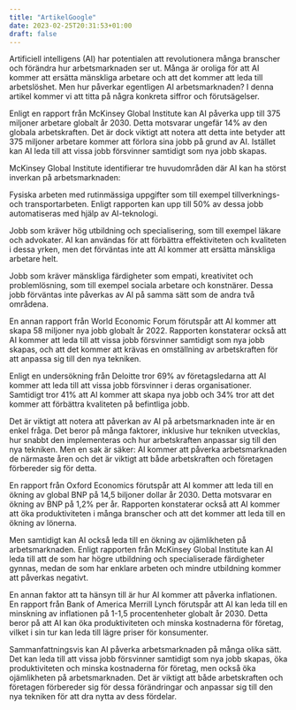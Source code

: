 ```yaml
---
title: "ArtikelGoogle"
date: 2023-02-25T20:31:53+01:00
draft: false
---
```


Artificiell intelligens (AI) har potentialen att revolutionera många branscher och förändra hur arbetsmarknaden ser ut. Många är oroliga för att AI kommer att ersätta mänskliga arbetare och att det kommer att leda till arbetslöshet. Men hur påverkar egentligen AI arbetsmarknaden? I denna artikel kommer vi att titta på några konkreta siffror och förutsägelser.

Enligt en rapport från McKinsey Global Institute kan AI påverka upp till 375 miljoner arbetare globalt år 2030. Detta motsvarar ungefär 14% av den globala arbetskraften. Det är dock viktigt att notera att detta inte betyder att 375 miljoner arbetare kommer att förlora sina jobb på grund av AI. Istället kan AI leda till att vissa jobb försvinner samtidigt som nya jobb skapas.

McKinsey Global Institute identifierar tre huvudområden där AI kan ha störst inverkan på arbetsmarknaden:

Fysiska arbeten med rutinmässiga uppgifter som till exempel tillverknings- och transportarbeten. Enligt rapporten kan upp till 50% av dessa jobb automatiseras med hjälp av AI-teknologi.

Jobb som kräver hög utbildning och specialisering, som till exempel läkare och advokater. AI kan användas för att förbättra effektiviteten och kvaliteten i dessa yrken, men det förväntas inte att AI kommer att ersätta mänskliga arbetare helt.

Jobb som kräver mänskliga färdigheter som empati, kreativitet och problemlösning, som till exempel sociala arbetare och konstnärer. Dessa jobb förväntas inte påverkas av AI på samma sätt som de andra två områdena.

En annan rapport från World Economic Forum förutspår att AI kommer att skapa 58 miljoner nya jobb globalt år 2022. Rapporten konstaterar också att AI kommer att leda till att vissa jobb försvinner samtidigt som nya jobb skapas, och att det kommer att krävas en omställning av arbetskraften för att anpassa sig till den nya tekniken.

Enligt en undersökning från Deloitte tror 69% av företagsledarna att AI kommer att leda till att vissa jobb försvinner i deras organisationer. Samtidigt tror 41% att AI kommer att skapa nya jobb och 34% tror att det kommer att förbättra kvaliteten på befintliga jobb.

Det är viktigt att notera att påverkan av AI på arbetsmarknaden inte är en enkel fråga. Det beror på många faktorer, inklusive hur tekniken utvecklas, hur snabbt den implementeras och hur arbetskraften anpassar sig till den nya tekniken. Men en sak är säker: AI kommer att påverka arbetsmarknaden de närmaste åren och det är viktigt att både arbetskraften och företagen förbereder sig för detta.

En rapport från Oxford Economics förutspår att AI kommer att leda till en ökning av global BNP på 14,5 biljoner dollar år 2030. Detta motsvarar en ökning av BNP på 1,2% per år. Rapporten konstaterar också att AI kommer att öka produktiviteten i många branscher och att det kommer att leda till en ökning av lönerna.

Men samtidigt kan AI också leda till en ökning av ojämlikheten på arbetsmarknaden. Enligt rapporten från McKinsey Global Institute kan AI leda till att de som har högre utbildning och specialiserade färdigheter gynnas, medan de som har enklare arbeten och mindre utbildning kommer att påverkas negativt.

En annan faktor att ta hänsyn till är hur AI kommer att påverka inflationen. En rapport från Bank of America Merrill Lynch förutspår att AI kan leda till en minskning av inflationen på 1-1,5 procentenheter globalt år 2030. Detta beror på att AI kan öka produktiviteten och minska kostnaderna för företag, vilket i sin tur kan leda till lägre priser för konsumenter.

Sammanfattningsvis kan AI påverka arbetsmarknaden på många olika sätt. Det kan leda till att vissa jobb försvinner samtidigt som nya jobb skapas, öka produktiviteten och minska kostnaderna för företag, men också öka ojämlikheten på arbetsmarknaden. Det är viktigt att både arbetskraften och företagen förbereder sig för dessa förändringar och anpassar sig till den nya tekniken för att dra nytta av dess fördelar.
